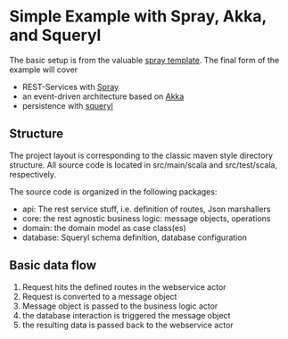 # Simple Example with Spray, Akka, and Squeryl

The basic setup is from the valuable [spray template](http://github.com/spray/spray-template).
The final form of the example will cover
- REST-Services with [Spray](http://spray.io)
- an event-driven architecture based on [Akka](http://akka.io)
- persistence with [squeryl](http://squeryl.org)

## Structure
The project layout is corresponding to the classic maven style directory structure. All source code is located
in src/main/scala and src/test/scala, respectively.

The source code is organized in the following packages:
- api: The rest service stuff, i.e. definition of routes, Json marshallers
- core: the rest agnostic business logic: message objects, operations
- domain: the domain model as case class(es)
- database: Squeryl schema definition, database configuration

## Basic data flow
1. Request hits the defined routes in the webservice actor
2. Request is converted to a message object
3. Message object is passed to the business logic actor
4. the database interaction is triggered the message object
5. the resulting data is passed back to the webservice actor